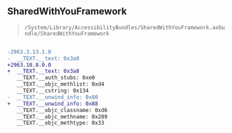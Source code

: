 ## SharedWithYouFramework

> `/System/Library/AccessibilityBundles/SharedWithYouFramework.axbundle/SharedWithYouFramework`

```diff

-2963.3.13.1.0
-  __TEXT.__text: 0x3a0
+2963.10.8.0.0
+  __TEXT.__text: 0x3a8
   __TEXT.__auth_stubs: 0xe0
   __TEXT.__objc_methlist: 0xd4
   __TEXT.__cstring: 0x134
-  __TEXT.__unwind_info: 0x80
+  __TEXT.__unwind_info: 0x88
   __TEXT.__objc_classname: 0xd6
   __TEXT.__objc_methname: 0x209
   __TEXT.__objc_methtype: 0x33

```
